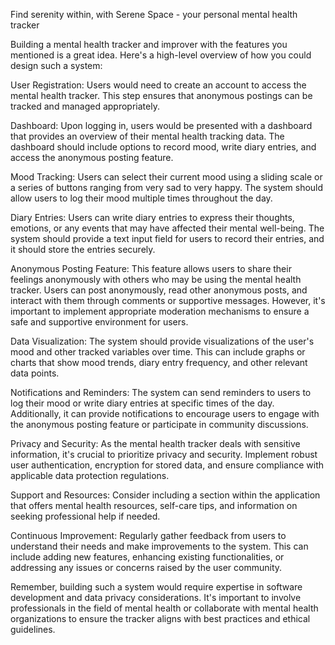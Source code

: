 Find serenity within, with Serene Space - your personal mental health tracker

Building a mental health tracker and improver with the features you mentioned is a great idea. Here's a high-level overview of how you could design such a system:

User Registration: Users would need to create an account to access the mental health tracker. This step ensures that anonymous postings can be tracked and managed appropriately.

Dashboard: Upon logging in, users would be presented with a dashboard that provides an overview of their mental health tracking data. The dashboard should include options to record mood, write diary entries, and access the anonymous posting feature.

Mood Tracking: Users can select their current mood using a sliding scale or a series of buttons ranging from very sad to very happy. The system should allow users to log their mood multiple times throughout the day.

Diary Entries: Users can write diary entries to express their thoughts, emotions, or any events that may have affected their mental well-being. The system should provide a text input field for users to record their entries, and it should store the entries securely.

Anonymous Posting Feature: This feature allows users to share their feelings anonymously with others who may be using the mental health tracker. Users can post anonymously, read other anonymous posts, and interact with them through comments or supportive messages. However, it's important to implement appropriate moderation mechanisms to ensure a safe and supportive environment for users.

Data Visualization: The system should provide visualizations of the user's mood and other tracked variables over time. This can include graphs or charts that show mood trends, diary entry frequency, and other relevant data points.

Notifications and Reminders: The system can send reminders to users to log their mood or write diary entries at specific times of the day. Additionally, it can provide notifications to encourage users to engage with the anonymous posting feature or participate in community discussions.

Privacy and Security: As the mental health tracker deals with sensitive information, it's crucial to prioritize privacy and security. Implement robust user authentication, encryption for stored data, and ensure compliance with applicable data protection regulations.

Support and Resources: Consider including a section within the application that offers mental health resources, self-care tips, and information on seeking professional help if needed.

Continuous Improvement: Regularly gather feedback from users to understand their needs and make improvements to the system. This can include adding new features, enhancing existing functionalities, or addressing any issues or concerns raised by the user community.

Remember, building such a system would require expertise in software development and data privacy considerations. It's important to involve professionals in the field of mental health or collaborate with mental health organizations to ensure the tracker aligns with best practices and ethical guidelines.
